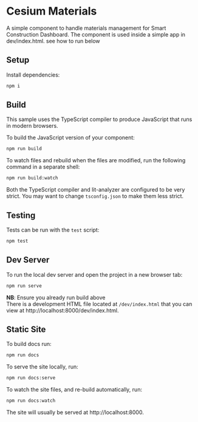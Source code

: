 # Cesium Materials

A simple component to handle materials management for Smart Construction Dashboard. The component is used inside a simple app in dev/index.html. see how to run below

## Setup

Install dependencies:

```bash
npm i
```

## Build

This sample uses the TypeScript compiler to produce JavaScript that runs in modern browsers.

To build the JavaScript version of your component:

```bash
npm run build
```

To watch files and rebuild when the files are modified, run the following command in a separate shell:

```bash
npm run build:watch
```

Both the TypeScript compiler and lit-analyzer are configured to be very strict. You may want to change `tsconfig.json` to make them less strict.

## Testing

Tests can be run with the `test` script:

```bash
npm test
```

## Dev Server

To run the local dev server and open the project in a new browser tab:

```bash
npm run serve
```
__NB__: Ensure you already run build above       
There is a development HTML file located at `/dev/index.html` that you can view at http://localhost:8000/dev/index.html.

## Static Site

To build docs run:

```bash
npm run docs
```

To serve the site locally, run:

```bash
npm run docs:serve
```

To watch the site files, and re-build automatically, run:

```bash
npm run docs:watch
```

The site will usually be served at http://localhost:8000.
